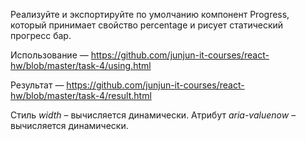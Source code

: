 Реализуйте и экспортируйте по умолчанию компонент Progress, который принимает свойство percentage и рисует статический прогресс бар.

Использование — https://github.com/junjun-it-courses/react-hw/blob/master/task-4/using.html

Результат — https://github.com/junjun-it-courses/react-hw/blob/master/task-4/result.html

Стиль _width_ – вычисляется динамически.
Атрибут _aria-valuenow_ – вычисляется динамически.
